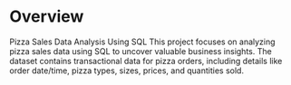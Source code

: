 # Overview
Pizza Sales Data Analysis Using SQL
This project focuses on analyzing pizza sales data using SQL to uncover valuable business insights.
The dataset contains transactional data for pizza orders, including details like order date/time, pizza types, sizes, prices, and quantities sold.
